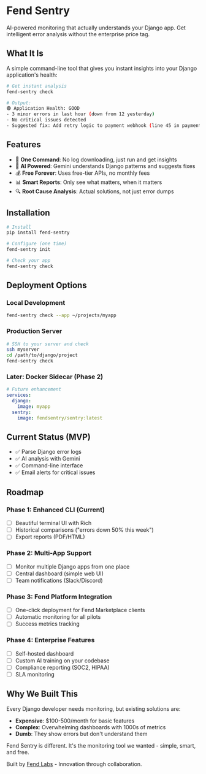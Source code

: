 # Fend Sentry

AI-powered monitoring that actually understands your Django app. Get intelligent error analysis without the enterprise price tag.

## What It Is

A simple command-line tool that gives you instant insights into your Django application's health:

```bash
# Get instant analysis
fend-sentry check

# Output:
🟢 Application Health: GOOD
- 3 minor errors in last hour (down from 12 yesterday)
- No critical issues detected
- Suggested fix: Add retry logic to payment webhook (line 45 in payments/views.py)
```

## Features

- 🚀 **One Command**: No log downloading, just run and get insights
- 🤖 **AI Powered**: Gemini understands Django patterns and suggests fixes
- 💰 **Free Forever**: Uses free-tier APIs, no monthly fees
- 📊 **Smart Reports**: Only see what matters, when it matters
- 🔍 **Root Cause Analysis**: Actual solutions, not just error dumps

## Installation

```bash
# Install
pip install fend-sentry

# Configure (one time)
fend-sentry init

# Check your app
fend-sentry check
```

## Deployment Options

### Local Development
```bash
fend-sentry check --app ~/projects/myapp
```

### Production Server
```bash
# SSH to your server and check
ssh myserver
cd /path/to/django/project
fend-sentry check
```

### Later: Docker Sidecar (Phase 2)
```yaml
# Future enhancement
services:
  django:
    image: myapp
  sentry:
    image: fendsentry/sentry:latest
```

## Current Status (MVP)

- ✅ Parse Django error logs
- ✅ AI analysis with Gemini
- ✅ Command-line interface
- ✅ Email alerts for critical issues

## Roadmap

### Phase 1: Enhanced CLI (Current)
- [ ] Beautiful terminal UI with Rich
- [ ] Historical comparisons ("errors down 50% this week")
- [ ] Export reports (PDF/HTML)

### Phase 2: Multi-App Support
- [ ] Monitor multiple Django apps from one place
- [ ] Central dashboard (simple web UI)
- [ ] Team notifications (Slack/Discord)

### Phase 3: Fend Platform Integration
- [ ] One-click deployment for Fend Marketplace clients
- [ ] Automatic monitoring for all pilots
- [ ] Success metrics tracking

### Phase 4: Enterprise Features
- [ ] Self-hosted dashboard
- [ ] Custom AI training on your codebase
- [ ] Compliance reporting (SOC2, HIPAA)
- [ ] SLA monitoring

## Why We Built This

Every Django developer needs monitoring, but existing solutions are:
- **Expensive**: $100-500/month for basic features
- **Complex**: Overwhelming dashboards with 1000s of metrics
- **Dumb**: They show errors but don't understand them

Fend Sentry is different. It's the monitoring tool we wanted - simple, smart, and free.

Built by [Fend Labs](https://fend.ai) - Innovation through collaboration.